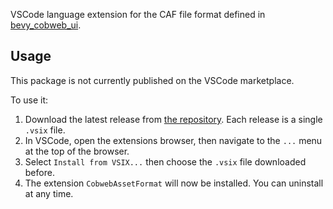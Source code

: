 VSCode language extension for the CAF file format defined in [bevy_cobweb_ui](https://github.com/UkoeHB/bevy_cobweb_ui/).


## Usage

This package is not currently published on the VSCode marketplace.

To use it:
1. Download the latest release from [the repository](https://github.com/UkoeHB/vscode-caf). Each release is a single `.vsix` file.
2. In VSCode, open the extensions browser, then navigate to the `...` menu at the top of the browser.
3. Select `Install from VSIX...` then choose the `.vsix` file downloaded before.
4. The extension `CobwebAssetFormat` will now be installed. You can uninstall at any time.
